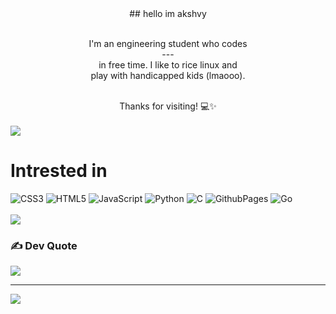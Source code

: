 <center>## hello im akshvy<br><br><p>I'm an engineering student who codes<br>---<br>in free time. I like to rice linux and <br>play with handicapped kids (lmaooo).</p><br><footer>Thanks for visiting! 💻✨</footer><br></center>
  <IMG SRC=" https://media.tenor.com/HNUm7KpkGcEAAAAi/transparent-happy.giff">


# Intrested in 
![CSS3](https://img.shields.io/badge/css3-%231572B6.svg?style=plastic&logo=css3&logoColor=white) ![HTML5](https://img.shields.io/badge/html5-%23E34F26.svg?style=plastic&logo=html5&logoColor=white) ![JavaScript](https://img.shields.io/badge/javascript-%23323330.svg?style=plastic&logo=javascript&logoColor=%23F7DF1E) ![Python](https://img.shields.io/badge/python-3670A0?style=plastic&logo=python&logoColor=ffdd54) ![C](https://img.shields.io/badge/c-%2300599C.svg?style=plastic&logo=c&logoColor=white) ![GithubPages](https://img.shields.io/badge/github%20pages-121013?style=plastic&logo=github&logoColor=white) ![Go](https://img.shields.io/badge/go-%2300ADD8.svg?style=plastic&logo=go&logoColor=white)<br><br>
![](https://github-readme-stats.vercel.app/api?username=Akshvy&theme=discord_old_blurple&hide_border=false&include_all_commits=true&count_private=false)<br/>
### ✍️ Dev Quote
![](https://quotes-github-readme.vercel.app/api?type=horizontal&theme=gruvbox)

---
[![](https://visitcount.itsvg.in/api?id=Akshvy&icon=0&color=0)](https://visitcount.itsvg.in)

<!-- Proudly created with GPRM ( https://gprm.itsvg.in ) -->
